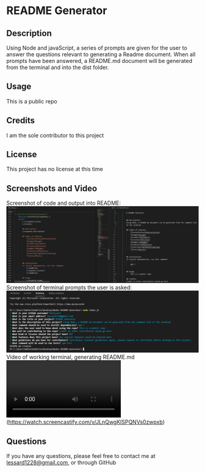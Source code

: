# README Generator

## Description
Using Node and javaScript, a series of prompts are given for the user to answer the questions relevant to generating a Readme document.  When all prompts have been answered, a README.md document will be generated from the terminal and into the dist folder.

## Usage
This is a public repo

## Credits
I am the sole contributor to this project

## License
This project has no license at this time

## Screenshots and Video
Screenshot of code and output into README:
![Layout of README](/assets/images/layout-of-README.png)
Screenshot of terminal prompts the user is asked:
![Terminal Screenshot](/assets/images/terminal-screenshot.png)
Video of working terminal, generating README.md
![Screencastify Video](/assets/images/Node-README.webm)  (https://watch.screencastify.com/v/JLnQwgKlSPQNVs0zwpxb)

## Questions
If you have any questions, please feel free to contact me at lessard1228@gmail.com, or through GitHub
